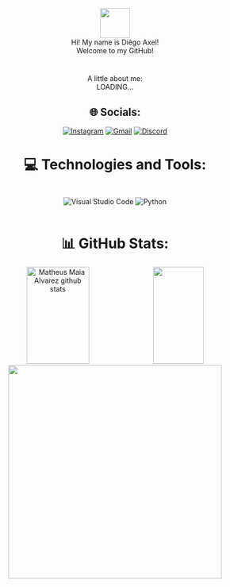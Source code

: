 <div align="center">
<img src="https://user-images.githubusercontent.com/74038190/212257468-1e9a91f1-b626-4baa-b15d-5c385dfa7ed2.gif" width="60">

<div align="center">
Hi! My name is Diêgo Axel!<br>Welcome to my GitHub!<br>

#

<div align="center">
A little about me:<br>LOADING...

## 🌐 Socials:

[![Instagram](https://img.shields.io/badge/Instagram-E4405F?style=for-the-badge&logo=instagram&logoColor=white)](https://instagram.com/diegoaxelbsr)
[![Gmail](https://img.shields.io/badge/Gmail-D14836?style=for-the-badge&logo=gmail&logoColor=white)](https://www.bing.com/ck/a?!&&p=4740667362060c04JmltdHM9MTcwMTY0ODAwMCZpZ3VpZD0zM2Y4NTM4Ni0yMDEwLTZhOTEtMzQ3Yi00MDU0MjFjNjZiZTcmaW5zaWQ9NTE5Ng&ptn=3&ver=2&hsh=3&fclid=33f85386-2010-6a91-347b-405421c66be7&psq=gmail&u=a1aHR0cDovL21haWwuZ29vZ2xlLmNvbS9tYWlsP2hsPXB0LUJS&ntb=1)
[![Discord](https://img.shields.io/badge/Discord-7289DA?style=for-the-badge&logo=discord&logoColor=white)](https://discordapp.com/users/axxell_)


# 💻 Technologies and Tools:
<div style="display: inline_block"><br/>
    <img align="center" alt="Visual Studio Code" src="https://img.shields.io/badge/Visual_Studio_Code-0078D4?style=for-the-badge&logo=visual%20studio%20code&logoColor=white" />
    <img align="center" alt="Python" src="https://img.shields.io/badge/Python-3776AB?style=for-the-badge&logo=python&logoColor=white" />

</div><br>

# 📊 GitHub Stats:

<div align="center">  
  <img width="50%" height="195px" src="https://github-readme-stats.vercel.app/api?username=Diego-Axel&show_icons=true&count_private=true&hide_border=false&title_color=3d85c6&icon_color=3d85c6&text_color=c9d1d9&bg_color=0d1117&rank_icon=github" alt="Matheus Maia Alvarez github stats" /> 
  <img width="45%" height="195px" src="https://github-readme-stats.vercel.app/api/top-langs/?username=Diego-Axel&layout=compact&hide_border=false&title_color=3d85c6&text_color=c9d1d9&bg_color=0d1117" />

<div align="center">
<img src="https://cdn.discordapp.com/attachments/1179995665099669615/1182521224799199362/950effbd-75ef-4ac0-902f-1fcfd80e441f2.jpg?ex=6584ffb6&is=65728ab6&hm=13b201eff10a19a84f922de8a1b4ee8bcdacf626d00c2bd129afba1b231fe714&" width="430">
    
#





